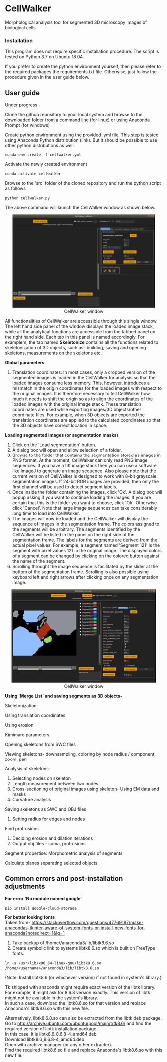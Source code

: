 # CellWalker
Morphological analysis tool for segmented 3D microscopy images of biological cells

### Installation

This program does not require specific installation procedure. The script is tested on Python 3.7 on Ubuntu 18.04.

If you prefer to create the python environment yourself, then please refer to the required packages the requirements.txt file. Otherwise, just follow the procedure given in the user guide below.


## User guide<br>
Under progress

Clone the github repository to your local system and browse to the downloaded folder from a command line (for linux) or using Anaconda Prompt (for windows)

Create python environment using the provided .yml file. This step is tested using Anaconda Python distribution (link). But it should be possible to use other python distributions as well.
```
conda env create -f cellwalker.yml
```

Activate the newly created environment
```
conda activate cellwalker
```

Browse to the 'src' folder of the cloned repository and run the python script as follows
```
python cellwalker.py
```
The above command will launch the CellWalker window as shown below.
<p style="font-style: italics;" align="center">
<img height=300 src="cellwalker_blank.png" alt="CellWalker window" /><br>
CellWalker window
</p>

All functionalities of CellWalker are accessible through this single window. The left hand side panel of the window displays the loaded image stack, while all the analytical functions are accessible from the tabbed panel on the right hand side. Each tab in this panel is named accordingly. For examplem, the tab named **Skeletonize** contains all the functions related to skeletonization of 3D objects, such as- building, saving and opening skeletons, measurements on the skeletons etc.

**Global parameters**
   1. Translation coordinates: In most cases, only a cropped version of the segmented images is loaded in the CellWalker for analysis so that the loaded images consume less memory. This, however, introduces a mismatch in the origin coordinates for the loaded images with respect to the original images. It is therefore necessary to tell CellWalker how much it needs to shift the origin so as to align the coordinates of the loaded images with the original image stack. These translation coordinates are used while exporting images/3D objects/other coordinate files. For example, when 3D objects are exported the translation coordinates are applied to the calculated coordinates so that the 3D objects have correct location in space.



**Loading segmented images (or segmentation masks)**
1. Click on the 'Load segmentation' button.
2. A dialog box will open and allow selection of a folder.
3. Browse to the folder that contains the segmentation stored as images in PNG format.
At the moment, CellWalker can only read PNG image sequences. If you have a tiff image stack then you can use a software like ImageJ to generate an image sequence.
Also please note that the current version of CellWalker is designed to work with 8-bit grayscale segmentation images. If 24-bit RGB images are provided, then only the first channel will be used to detect segment labels.
4. Once inside the folder containing the images, click 'Ok'. A dialog box will popup asking if you want to continue loading the images. If you are certain that this is the folder you want to choose, click 'Ok'. Otherwise click 'Cancel'. Note that large image sequences can take considerably long time to load into CellWalker.
5. The images will now be loaded and the CellWalker will display the sequence of images in the segmentation frame. The colors assigned to the segments will be arbitrary. The segments identified by the CellWalker will be listed in the panel on the right side of the segmentation frame. The labels for the segments are derived from the actual pixel values. For example, a segment named 'Segment 121' is the segment with pixel values 121 in the original image.
The displayed colors of a segment can be changed by clicking on the colored button against the name of the segment.
6. Scrolling throught the image sequence is facilitated by the slider at the bottom of the segmentation frame. Scrolling is also possible using keyboard left and right arrows after clicking once on any segmentation image.

<p style="font-style: italics;" align="center">
<img height=300 src="cellwalker.png" alt="CellWalker window" /><br>
CellWalker window
</p>

**Using 'Merge List' and saving segments as 3D objects-**

Skeletonization-

Using translation coordinates

Using erosion

Kimimaro parameters

Opening skeletons from SWC files

Viewing skeletons- downsampling, coloring by node radius / component, zoom, pan

Analysis of skeletons-
   1. Selecting nodes on skeleton
   2. Length measurement between two nodes
   3. Cross-sectioning of original images using skeleton- Using EM data and masks
   4. Curvature analysis

Saving skeletons as SWC and OBJ files
   1. Setting radius for edges and nodes
   


Find protrusions
   1. Deciding erosion and dilation iterations
   2. Output obj files - soma, protrusions

Segment propertise: Morphometric analysis of segments

Calculate planes separating selected objects


## Common errors and post-installation adjustments

**For error 'No module named google'**<br>
```
pip install google-cloud-storage
```

**For better looking fonts**<br>
Taken from- https://stackoverflow.com/questions/47769187/make-anacondas-tkinter-aware-of-system-fonts-or-install-new-fonts-for-anaconda?noredirect=1&lq=1<br>
1. Take backup of /home/<username>/anaconda3/lib/libtk8.6.so
2. Create symbolic link to systems libtk8.6.so which is built on FreeType fonts.
```
ln -s /usr/lib/x86_64-linux-gnu/libtk8.6.so /home/<username>/anaconda3/lib/libtk8.6.so
```
(Note: Install libtk8.6 (or whichever version) if not found in system's library.)<br>

Tk shipped with anaconda might require exact version of the libtk library.<br>
For example, it might ask for 8.6.8 version exactly. This version of libtk might not be available in the system's library.<br>
In such a case, download the libtk8.6.so for that version and replace Anaconda's libtk8.6.so with this new file.<br>

Alternatively, libtk8.6.8.so can also be extracted from the libtk deb package.<br>
Go to http://archive.ubuntu.com/ubuntu/pool/main/t/tk8.6/ and find the required version of libtk installation package.<br>
In this case, it is libtk8.6_8.6.8-4_amd64.deb<br>
Download libtk8.6_8.6.8-4_amd64.deb<br>
Open with archive manager (or any other extracter).<br>
Find the required libtk8.6.so file and replace Anaconda's libtk8.6.so with this new file.<br>

